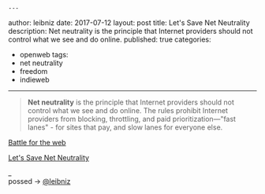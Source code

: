 	---
author: leibniz
date: 2017-07-12
layout: post
title: Let's Save Net Neutrality
description: Net neutrality is the principle that Internet providers should not control what we see and do online.
published: true
categories:
- openweb
tags:
- net neutrality
- freedom
- indieweb
---

<blockquote>
<p><b>Net neutrality</b> is the principle that Internet providers should not control what we see and do online. The rules prohibit Internet providers from blocking, throttling, and paid prioritization—"fast lanes" - for sites that pay, and slow lanes for everyone else.</p>
</blockquote>

[Battle for the web](https://www.battleforthenet.com/)

[Let's Save Net Neutrality](https://www.eff.org/deeplinks/2017/07/todays-day-lets-save-net-neutrality)

_<br />
possed → <i class="fa fa-twitter"></i> [@leibniz](https://twitter.com/leibniz/status/885040901537574912)